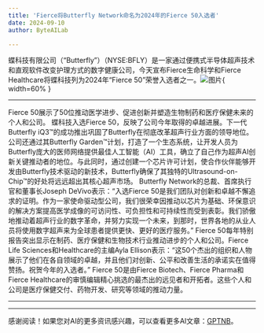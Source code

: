 ```yaml
---
title: 'Fierce将Butterfly Network命名为2024年的Fierce 50入选者'
date: 2024-09-10
author: ByteAILab

---
```


蝶科技有限公司（“Butterfly”）（NYSE:BFLY）是一家通过便携式半导体超声技术和直观软件改变护理方式的数字健康公司，今天宣布Fierce生命科学和Fierce Healthcare将蝶科技列为2024年“Fierce 50”荣誉入选者之一。![图片](https://ai-techpark.com/wp-content/uploads/2024/09/Fierce-960x540.jpg){ width=60% }

---
Fierce 50展示了50位推动医学进步、促进创新并塑造生物制药和医疗保健未来的个人和公司。
蝶科技入选Fierce 50，反映了公司今年取得的卓越进展。下一代Butterfly iQ3™的成功推出巩固了Butterfly在彻底改革超声行业方面的领导地位。公司还通过其Butterfly Garden™计划，打造了一个生态系统，让开发人员为Butterfly庞大的医师网络提供最佳人工智能（AI）工具，确立了自己作为超声AI创新关键推动者的地位。与此同时，通过创建一个芯片许可计划，使合作伙伴能够开发由Butterfly技术驱动的新技术，Butterfly确保了其独特的Ultrasound-on-Chip™的好处将远远超出其核心超声市场。
Butterfly Network的总裁、首席执行官和董事长Joseph DeVivo表示：“入选Fierce 50是我们团队对创新和卓越不懈追求的证明。作为一家使命驱动型公司，我们很荣幸因推动以芯片为基础、环保意识的解决方案提高医学成像的可访问性、可负担性和可持续性而受到表彰。我们骄傲地推动着超声行业的数字革命，并努力实现一个未来，到那时，世界各地的从业人员将使用数字超声来为全球患者提供更快、更好的医疗服务。”
Fierce 50每年特别报告突出显示在制药、医疗保健和生物技术行业推动进步的个人和公司。Fierce Life Sciences和Healthcare的主编Ayla Ellison表示：“这50个杰出的组织和人物展示了他们在各自领域的卓越，并且他们对创新、公平和改善生活的承诺实在值得赞扬。祝贺今年的入选者。”
Fierce 50是由Fierce Biotech、Fierce Pharma和Fierce Healthcare的审慎编辑精心挑选的最杰出的远见者和开拓者。这些个人和公司是医疗保健交付、药物开发、研究等领域的推动力量。

---
---
感谢阅读！如果您对AI的更多资讯感兴趣，可以查看更多AI文章：[GPTNB](https://gptnb.com)。
